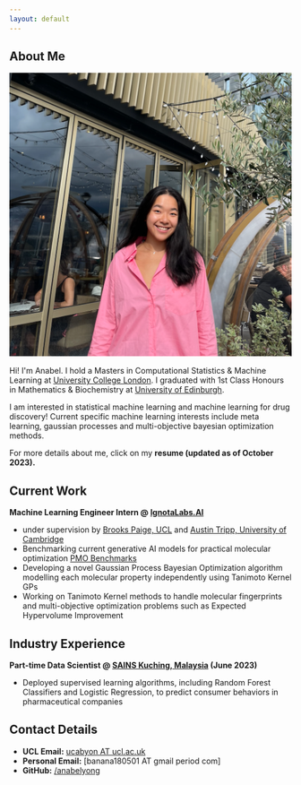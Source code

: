 ```yaml
---
layout: default
---
```


## About Me

<img class="profile-picture" src="sherlock1.png">

Hi! I'm Anabel. I hold a Masters in Computational Statistics & Machine Learning at [University College London](https://www.ucl.ac.uk/). I graduated with 1st Class  Honours in Mathematics & Biochemistry at [University of Edinburgh](https://www.ed.ac.uk/). 

I am interested in statistical machine learning and machine learning for drug discovery! Current specific machine learning interests include meta learning, gaussian processes and multi-objective bayesian optimization methods. 

For more details about me, click on my **resume (updated as of October 2023).**

## Current Work
**Machine Learning Engineer Intern @ [IgnotaLabs.AI](https://ignotalabs.ai/)**
- under supervision by [Brooks Paige, UCL](https://tbrx.github.io/) and [Austin Tripp, University of Cambridge](https://www.austintripp.ca/)
- Benchmarking current generative AI models for practical molecular optimization [PMO Benchmarks](https://github.com/wenhao-gao/mol_opt)
- Developing a novel Gaussian Process Bayesian Optimization algorithm modelling each molecular property independently using Tanimoto Kernel GPs 
- Working on Tanimoto Kernel methods to handle molecular fingerprints and multi-objective optimization problems such as Expected Hypervolume Improvement

## Industry Experience
**Part-time Data Scientist @ [SAINS Kuching, Malaysia](https://www.sains.com.my/) (June 2023)**
- Deployed supervised learning algorithms, including Random Forest Classifiers and Logistic Regression, to predict consumer behaviors in pharmaceutical companies

## Contact Details 
- **UCL Email:** [ucabyon AT ucl.ac.uk](mailto:ucabyon@ucl.ac.uk)
- **Personal Email:** [banana180501 AT gmail period com]
- **GitHub:** [/anabelyong](https://github.com/anabelyong)
  
